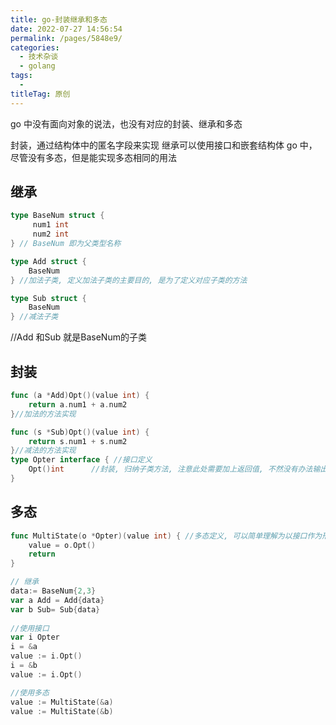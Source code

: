 ```yaml
---
title: go-封装继承和多态
date: 2022-07-27 14:56:54
permalink: /pages/5848e9/
categories:
  - 技术杂谈
  - golang
tags:
  - 
titleTag: 原创
---
```

go 中没有面向对象的说法，也没有对应的封装、继承和多态

封装，通过结构体中的匿名字段来实现
继承可以使用接口和嵌套结构体
 go 中，尽管没有多态，但是能实现多态相同的用法

 ## 继承
```go
type BaseNum struct {
     num1 int
     num2 int
} // BaseNum 即为父类型名称

type Add struct {
    BaseNum
} //加法子类, 定义加法子类的主要目的, 是为了定义对应子类的方法

type Sub struct {
    BaseNum
} //减法子类
```
//Add 和Sub 就是BaseNum的子类

## 封装
```go
func (a *Add)Opt()(value int) {
    return a.num1 + a.num2
}//加法的方法实现

func (s *Sub)Opt()(value int) {
    return s.num1 + s.num2
}//减法的方法实现
type Opter interface { //接口定义
    Opt()int      //封装, 归纳子类方法, 注意此处需要加上返回值, 不然没有办法输出返回值(因为方法中使用了返回值)
}
```

## 多态
```go
func MultiState(o *Opter)(value int) { //多态定义, 可以简单理解为以接口作为形参的函数, 方便学习
    value = o.Opt()
    return
}

// 继承
data:= BaseNum{2,3}
var a Add = Add{data}
var b Sub= Sub{data}
   
//使用接口
var i Opter
i = &a
value := i.Opt()
i = &b
value := i.Opt()

//使用多态
value := MultiState(&a)
value := MultiState(&b)

```
